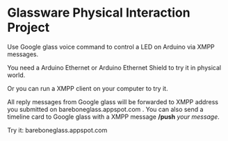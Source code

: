 Glassware Physical Interaction Project
========================

Use Google glass voice command to control a LED on Arduino via XMPP messages.

You need a Arduino Ethernet or Arduino Ethernet Shield to try it in physical world.

Or you can run a XMPP client on your computer to try it.

All reply messages from Google glass will be forwarded to XMPP address you submitted on bareboneglass.appspot.com .
You can also send a timeline card to Google glass with a XMPP message **/push** *your message*.

Try it: bareboneglass.appspot.com
